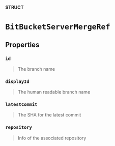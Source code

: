 **STRUCT**

# `BitBucketServerMergeRef`

## Properties
### `id`

> The branch name

### `displayId`

> The human readable branch name

### `latestCommit`

> The SHA for the latest commit

### `repository`

> Info of the associated repository
